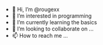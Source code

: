 - 👋 Hi, I’m @rougexx
- 👀 I’m interested in programming
- 🌱 I’m currently learning the basics
- 💞️ I’m looking to collaborate on ...
- 📫 How to reach me ...

<!---
rougexx/rougexx is a ✨ special ✨ repository because its `README.md` (this file) appears on your GitHub profile.
You can click the Preview link to take a look at your changes.
--->
